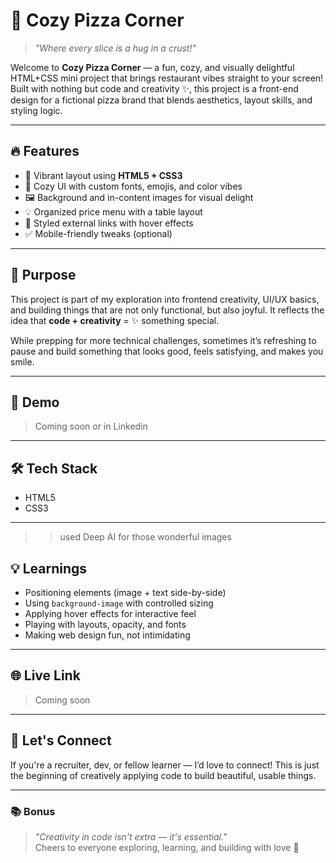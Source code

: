 # 🍕 Cozy Pizza Corner

> *"Where every slice is a hug in a crust!"*

Welcome to **Cozy Pizza Corner** — a fun, cozy, and visually delightful HTML+CSS mini project that brings restaurant vibes straight to your screen! Built with nothing but code and creativity ✨, this project is a front-end design for a fictional pizza brand that blends aesthetics, layout skills, and styling logic.

---

## 🔥 Features

- 🍕 Vibrant layout using **HTML5 + CSS3**
- 🎨 Cozy UI with custom fonts, emojis, and color vibes
- 🖼️ Background and in-content images for visual delight
- 💡 Organized price menu with a table layout
- 🔗 Styled external links with hover effects
- ✅ Mobile-friendly tweaks (optional)

---

## 🎯 Purpose

This project is part of my exploration into frontend creativity, UI/UX basics, and building things that are not only functional, but also joyful. It reflects the idea that **code + creativity** = ✨ something special.

While prepping for more technical challenges, sometimes it’s refreshing to pause and build something that looks good, feels satisfying, and makes you smile.

---

## 📸 Demo

> Coming soon or in Linkedin

---

## 🛠️ Tech Stack

- HTML5
- CSS3

---
>>used Deep AI for those wonderful images

## 💡 Learnings

- Positioning elements (image + text side-by-side)
- Using `background-image` with controlled sizing
- Applying hover effects for interactive feel
- Playing with layouts, opacity, and fonts
- Making web design fun, not intimidating

---

## 🌐 Live Link

> Coming soon 

---

## 🤝 Let's Connect

If you're a recruiter, dev, or fellow learner — I’d love to connect!
This is just the beginning of creatively applying code to build beautiful, usable things.

---

### 📚 Bonus

> *"Creativity in code isn't extra — it's essential."*  
Cheers to everyone exploring, learning, and building with love 💛

